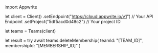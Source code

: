 import Appwrite

let client = Client()
    .setEndpoint("https://cloud.appwrite.io/v1") // Your API Endpoint
    .setProject("5df5acd0d48c2") // Your project ID

let teams = Teams(client)

let result = try await teams.deleteMembership(
    teamId: "[TEAM_ID]",
    membershipId: "[MEMBERSHIP_ID]"
)

